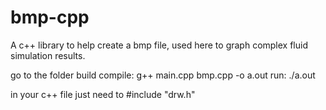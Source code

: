 # bmp-cpp
A c++ library to help create a bmp file, used here to graph complex fluid simulation results.

go to the folder build
compile: g++ main.cpp bmp.cpp -o a.out
run: ./a.out

in your c++ file just need to #include "drw.h"
